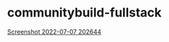 # communitybuild-fullstack
 [Screenshot 2022-07-07 202644](https://user-images.githubusercontent.com/62851444/177818634-7312fb73-9bd1-4728-8f2a-0003f91f0791.png)
 
